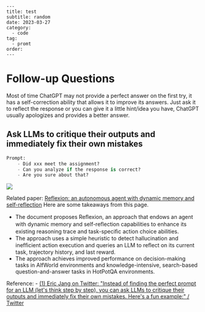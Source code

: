 ```
---
title: test
subtitle: random
date: 2023-03-27
category:
  - code
tag:
  - promt
order: 
---
```

# Follow-up Questions

Most of time ChatGPT may not provide a perfect answer on the first try, it has a self-correction ability that allows it to improve its answers. Just ask it to reflect the response or you can give it a little hint/idea you have, ChatGPT usually apologizes and provides a better answer.

## Ask LLMs to critique their outputs and immediately fix their own mistakes

```python
Prompt: 
	- Did xxx meet the assignment?
	- Can you analyze if the response is correct?
	- Are you sure about that?
```

![](https://firebasestorage.googleapis.com/v0/b/firescript-577a2.appspot.com/o/imgs%2Fapp%2FFemFarm%2FDGyOvm4Bo3.png?alt=media&token=a48c517b-d8a1-40e8-8408-6965a2c3eac6)

Related paper:
[Reflexion: an autonomous agent with dynamic memory and self-reflection](https://arxiv.org/pdf/2303.11366.pdf)
Here are some takeaways from this page.

- The document proposes Reﬂexion, an approach that endows an agent with dynamic memory and self-reﬂection capabilities to enhance its existing reasoning trace and task-speciﬁc action choice abilities.
- The approach uses a simple heuristic to detect hallucination and inefﬁcient action execution and queries an LLM to reﬂect on its current task, trajectory history, and last reward.
- The approach achieves improved performance on decision-making tasks in AlfWorld environments and knowledge-intensive, search-based question-and-answer tasks in HotPotQA environments.

Reference:
	- [(1) Eric Jang on Twitter: &#34;Instead of finding the perfect prompt for an LLM (let&#39;s think step by step), you can ask LLMs to critique their outputs and immediately fix their own mistakes. Here&#39;s a fun example:&#34; / Twitter](https://twitter.com/ericjang11/status/1639882111338573824)
